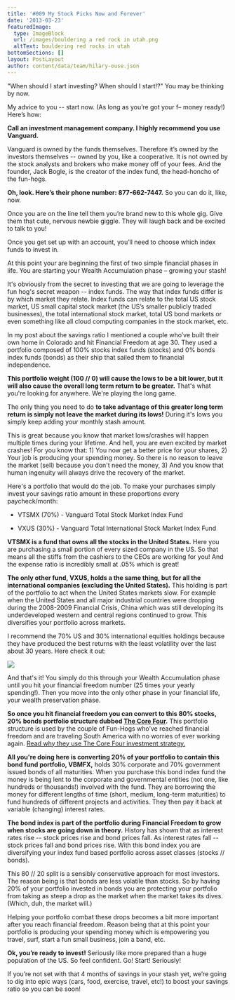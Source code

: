 ```yaml
---
title: '#009 My Stock Picks Now and Forever'
date: '2013-03-23'
featuredImage:
  type: ImageBlock
  url: /images/bouldering a red rock in utah.png
  altText: bouldering red rocks in utah
bottomSections: []
layout: PostLayout
author: content/data/team/hilary-ouse.json
---
```

"When should I start investing? When should I start!?" You may be thinking by now.

My advice to you -- start now. (As long as you’re got your f– money ready!) Here’s how:

**Call an investment management company. I highly recommend you use Vanguard.** 

Vanguard is owned by the funds themselves. Therefore it’s owned by the investors themselves -- owned by you, like a cooperative. It is not owned by the stock analysts and brokers who make money off of your fees. And the founder, Jack Bogle, is the creator of the index fund, the head-honcho of the fun-hogs.

**Oh, look. Here’s their phone number: 877-662-7447.** So you can do it, like, now. 

Once you are on the line tell them you’re brand new to this whole gig. Give them that cute, nervous newbie giggle. They will laugh back and be excited to talk to you!

Once you get set up with an account, you’ll need to choose which index funds to invest in.

At this point your are beginning the first of two simple financial phases in life. You are starting your Wealth Accumulation phase – growing your stash!

It's obviously from the secret to investing that we are going to leverage the fun hog's secret weapon -- index funds. The way that index funds differ is by which market they relate. Index funds can relate to the total US stock market, US small capital stock market (the US’s smaller publicly traded businesses), the total international stock market, total US bond markets or even something like all cloud computing companies in the stock market, etc.

In my post about the savings ratio I mentioned a couple who’ve built their own home in Colorado and hit Financial Freedom at age 30. They used a portfolio composed of 100% stocks index funds (stocks) and 0% bonds index funds (bonds) as their ship that sailed them to financial independence.

**This portfolio weight (100 // 0) will cause the lows to be a bit lower, but it will also cause the overall long term return to be greater.** That's what you're looking for anywhere. We're playing the long game.

The only thing you need to do **to take advantage of this greater long term return is simply not leave the market during its lows!** During it's lows you simply keep adding your monthly stash amount.

This is great because you know that market lows/crashes will happen multiple times during your lifetime. And hell, you are even excited by market crashes! For you know that: 1) You now get a better price for your shares, 2) Your job is producing your spending money. So there is no reason to leave the market (sell) because you don't need the money, 3) And you know that human ingenuity will always drive the recovery of the market.

Here's a portfolio that would do the job. To make your purchases simply invest your savings ratio amount in these proportions every paycheck/month:

*   VTSMX (70%) - Vanguard Total Stock Market Index Fund

*   VXUS (30%) - Vanguard Total International Stock Market Index Fund

**VTSMX is a fund that owns all the stocks in the United States.** Here you are purchasing a small portion of every sized company in the US. So that means all the stiffs from the cashiers to the CEOs are working for you! And the expense ratio is incredibly small at .05% which is great!

**The only other fund, VXUS, holds a the same thing, but for all the international companies (excluding the United States).** This holding is part of the portfolio to act when the United States markets slow. For example when the United States and all major industrial countries were dropping during the 2008-2009 Financial Crisis, China which was still developing its underdeveloped western and central regions continued to grow. This diversifies your portfolio across markets.

I recommend the 70% US and 30% international equities holdings because they have produced the best returns with the least volatility over the last about 30 years. Here check it out:

![](/images/us-international-stock-allocations-1970-2008.png)

And that's it! You simply do this through your Wealth Accumulation phase until you hit your financial freedom number (25 times your yearly spending!). Then you move into the only other phase in your financial life, your wealth preservation phase.

**So once you hit financial freedom you can convert to this 80% stocks, 20% bonds portfolio structure dubbed **[**The Core Four**](http://www.bogleheads.org/wiki/Lazy_portfolios#Core_four_portfolios)**.** This portfolio structure is used by the couple of Fun-Hogs who’ve reached financial freedom and are traveling South America with no worries of ever working again. [Read why they use The Core Four investment strategy.](http://freedomwithbruno.com/financial-independence/)

**All you're doing here is converting 20% of your portfolio to contain this bond fund portfolio, VBMFX,** holds 30% corporate and 70% government issued bonds of all maturities. When you purchase this bond index fund the money is being lent to the corporate and governmental entities (not one, like hundreds or thousands!) involved with the fund. They are borrowing the money for different lengths of time (short, medium, long-term maturities) to fund hundreds of different projects and activities. They then pay it back at variable (changing) interest rates.

**The bond index is part of the portfolio during Financial Freedom to grow when stocks are going down in theory.** History has shown that as interest rates rise -- stock prices rise and bond prices fall. As interest rates fall -- stock prices fall and bond prices rise. With this bond index you are diversifying your index fund based portfolio across asset classes (stocks // bonds).

This 80 // 20 split is a sensibly conservative approach for most investors. The reason being is that bonds are less volatile than stocks. So by having 20% of your portfolio invested in bonds you are protecting your portfolio from taking as steep a drop as the market when the market takes its dives. (Which, duh, the market will.)

Helping your portfolio combat these drops becomes a bit more important after you reach financial freedom. Reason being that at this point your portfolio is producing your spending money which is empowering you travel, surf, start a fun small business, join a band, etc.

**Ok, you’re ready to invest!** Seriously like more prepared than a huge population of the US. So feel confident. Go! Start! Seriously!

If you’re not set with that 4 months of savings in your stash yet, we’re going to dig into epic ways (cars, food, exercise, travel, etc!) to boost your savings ratio so you can be soon!
